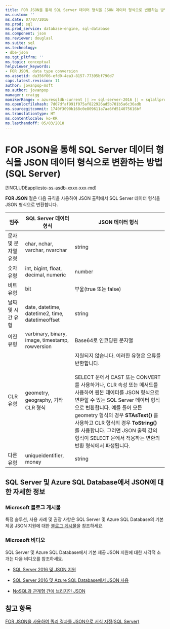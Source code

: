```yaml
---
title: FOR JSON을 통해 SQL Server 데이터 형식을 JSON 데이터 형식으로 변환하는 방법(SQL Server) | Microsoft 문서
ms.custom: ''
ms.date: 07/07/2016
ms.prod: sql
ms.prod_service: database-engine, sql-database
ms.component: json
ms.reviewer: douglasl
ms.suite: sql
ms.technology:
- dbe-json
ms.tgt_pltfrm: ''
ms.topic: conceptual
helpviewer_keywords:
- FOR JSON, data type conversion
ms.assetid: da356f06-efd0-4ea3-8157-77395bf790d7
caps.latest.revision: 11
author: jovanpop-msft
ms.author: jovanpop
manager: craigg
monikerRange: = azuresqldb-current || >= sql-server-2016 || = sqlallproducts-allversions
ms.openlocfilehash: 7d07dfaf991f075af822926ad5b701b5a6c36adb
ms.sourcegitcommit: 1740f3090b168c0e809611a7aa6fd514075616bf
ms.translationtype: HT
ms.contentlocale: ko-KR
ms.lasthandoff: 05/03/2018
---
```

# <a name="how-for-json-converts-sql-server-data-types-to-json-data-types-sql-server"></a>FOR JSON을 통해 SQL Server 데이터 형식을 JSON 데이터 형식으로 변환하는 방법(SQL Server)
[!INCLUDE[appliesto-ss-asdb-xxxx-xxx-md](../../includes/appliesto-ss-asdb-xxxx-xxx-md.md)]

  **FOR JSON** 절은 다음 규칙을 사용하여 JSON 출력에서 SQL Server 데이터 형식을 JSON 형식으로 변환합니다.  
  
|범주|SQL Server 데이터 형식|JSON 데이터 형식|  
|--------------|--------------|---------------|  
|문자 및 문자열 유형|char, nchar, varchar, nvarchar|string|  
|숫자 유형|int, bigint, float, decimal, numeric|number|  
|비트 유형|bit|부울(true 또는 false)|  
|날짜 및 시간 유형|date, datetime, datetime2, time, datetimeoffset|string|  
|이진 유형|varbinary, binary, image, timestamp, rowversion|Base64로 인코딩된 문자열|  
|CLR 유형|geometry, geography, 기타 CLR 형식|지원되지 않습니다. 이러한 유형은 오류를 반환합니다.<br /><br /> SELECT 문에서 CAST 또는 CONVERT를 사용하거나, CLR 속성 또는 메서드를 사용하여 원본 데이터를 JSON 형식으로 변환할 수 있는 SQL Server 데이터 형식으로 변환합니다. 예를 들어 모든 geometry 형식의 경우 **STAsText()** 를 사용하고 CLR 형식의 경우 **ToString()** 를 사용합니다. 그러면 JSON 출력 값의 형식이 SELECT 문에서 적용하는 변환의 반환 형식에서 파생됩니다.|  
|다른 유형|uniqueidentifier, money|string|  

## <a name="learn-more-about-json-in-sql-server-and-azure-sql-database"></a>SQL Server 및 Azure SQL Database에서 JSON에 대한 자세한 정보  
  
### <a name="microsoft-blog-posts"></a>Microsoft 블로그 게시물  
  
특정 솔루션, 사용 사례 및 권장 사항은 SQL Server 및 Azure SQL Database의 기본 제공 JSON 지원에 대한 [블로그 게시물](http://blogs.msdn.com/b/sqlserverstorageengine/archive/tags/json/)을 참조하세요.  

### <a name="microsoft-videos"></a>Microsoft 비디오

SQL Server 및 Azure SQL Database에서 기본 제공 JSON 지원에 대한 시각적 소개는 다음 비디오를 참조하세요.

-   [SQL Server 2016 및 JSON 지원](https://channel9.msdn.com/Shows/Data-Exposed/SQL-Server-2016-and-JSON-Support)

-   [SQL Server 2016 및 Azure SQL Database에서 JSON 사용](https://channel9.msdn.com/Shows/Data-Exposed/Using-JSON-in-SQL-Server-2016-and-Azure-SQL-Database)

-   [NoSQL과 관계형 간에 브리지인 JSON](https://channel9.msdn.com/events/DataDriven/SQLServer2016/JSON-as-a-bridge-betwen-NoSQL-and-relational-worlds)
  
## <a name="see-also"></a>참고 항목  
 [FOR JSON을 사용하여 쿼리 결과를 JSON으로 서식 지정&#40;SQL Server&#41;](../../relational-databases/json/format-query-results-as-json-with-for-json-sql-server.md)  
  
  
